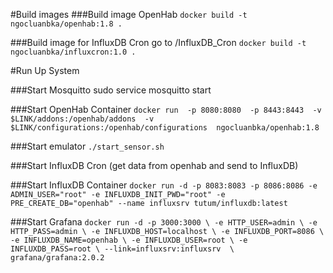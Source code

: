 #Build images
###Build image OpenHab
`docker build -t ngocluanbka/openhab:1.8 .`

###Build image for InfluxDB Cron
go to /InfluxDB_Cron
`docker build -t ngocluanbka/influxcron:1.0 .`


#Run Up System

###Start Mosquitto
sudo service mosquitto start

###Start OpenHab Container
`docker run 
-p 8080:8080 
-p 8443:8443 
-v $LINK/addons:/openhab/addons 
-v $LINK/configurations:/openhab/configurations 
ngocluanbka/openhab:1.8
`

###Start emulator
`./start_sensor.sh`

###Start InfluxDB Cron (get data from openhab and send to InfluxDB)


###Start InfluxDB Container
`docker run -d -p 8083:8083 -p 8086:8086 -e ADMIN_USER="root" -e INFLUXDB_INIT_PWD="root" -e PRE_CREATE_DB="openhab" --name influxsrv tutum/influxdb:latest`

###Start Grafana
`docker run -d -p 3000:3000 \
-e HTTP_USER=admin \
-e HTTP_PASS=admin \
-e INFLUXDB_HOST=localhost \
-e INFLUXDB_PORT=8086 \
-e INFLUXDB_NAME=openhab \
-e INFLUXDB_USER=root \
-e INFLUXDB_PASS=root \
--link=influxsrv:influxsrv  \
grafana/grafana:2.0.2
`
